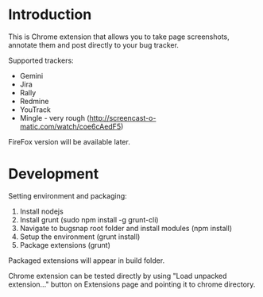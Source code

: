 # Introduction
This is Chrome extension that allows you to take page screenshots, annotate them and post directly to your bug tracker.

Supported trackers:

* Gemini
* Jira
* Rally
* Redmine
* YouTrack
* Mingle - very rough (http://screencast-o-matic.com/watch/coe6cAedF5)

FireFox version will be available later.

# Development

Setting environment and packaging:

1. Install nodejs
2. Install grunt (sudo npm install -g grunt-cli)
3. Navigate to bugsnap root folder and install modules (npm install)
4. Setup the environment (grunt install)
5. Package extensions (grunt)

Packaged extensions will appear in build folder.

Chrome extension can be tested directly by using "Load unpacked extension..."
button on Extensions page and pointing it to chrome directory.
